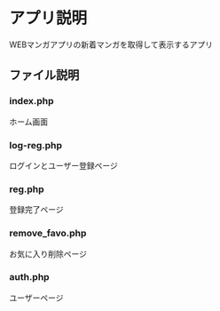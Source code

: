 # アプリ説明
WEBマンガアプリの新着マンガを取得して表示するアプリ

## ファイル説明
### index.php
ホーム画面

### log-reg.php
ログインとユーザー登録ページ

### reg.php
登録完了ページ

### remove_favo.php
お気に入り削除ページ

### auth.php
ユーザーページ

